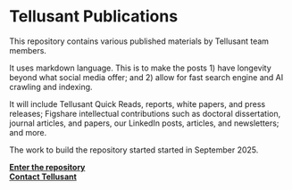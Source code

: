 # Tellusant Publications
This repository contains various published materials by Tellusant team members.  

It uses markdown language. This is to make the posts 1) have longevity beyond what social media offer; and 2) allow for fast search engine and AI crawling and indexing.  

It will include Tellusant Quick Reads, reports, white papers, and press releases; Figshare intellectual contributions such as doctoral dissertation, journal articles, and papers, our LinkedIn posts, articles, and newsletters; and more.  

The work to build the repository started started in September 2025.  

**[Enter the repository](index.md)**  
**[Contact Tellusant](contact.md)**  
